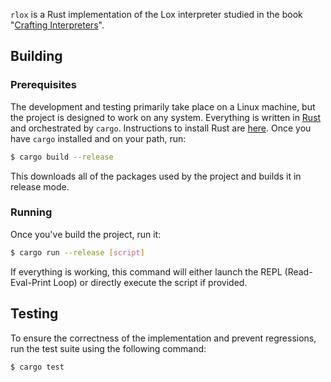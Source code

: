 `rlox` is a Rust implementation of the Lox interpreter studied in the book
"[Crafting Interpreters][]".

[crafting interpreters]: http://craftinginterpreters.com

## Building

### Prerequisites

The development and testing primarily take place on a Linux machine,
but the project is designed to work on any system.
Everything is written in [Rust][] and orchestrated by `cargo`.
Instructions to install Rust are [here][install]. Once you have `cargo`
installed and on your path, run:

```sh
$ cargo build --release
```

[rust]: https://www.rust-lang.org/
[install]: https://www.rust-lang.org/learn/get-started

This downloads all of the packages used by the project and builds it
in release mode.

### Running

Once you've build the project, run it:

```sh
$ cargo run --release [script]
```

If everything is working, this command will either launch the REPL
(Read-Eval-Print Loop) or directly execute the script if provided.

## Testing

To ensure the correctness of the implementation and prevent regressions,
run the test suite using the following command:

```sh
$ cargo test
```